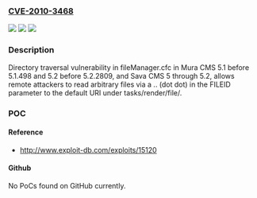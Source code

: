 ### [CVE-2010-3468](https://cve.mitre.org/cgi-bin/cvename.cgi?name=CVE-2010-3468)
![](https://img.shields.io/static/v1?label=Product&message=n%2Fa&color=blue)
![](https://img.shields.io/static/v1?label=Version&message=n%2Fa&color=blue)
![](https://img.shields.io/static/v1?label=Vulnerability&message=n%2Fa&color=brighgreen)

### Description

Directory traversal vulnerability in fileManager.cfc in Mura CMS 5.1 before 5.1.498 and 5.2 before 5.2.2809, and Sava CMS 5 through 5.2, allows remote attackers to read arbitrary files via a .. (dot dot) in the FILEID parameter to the default URI under tasks/render/file/.

### POC

#### Reference
- http://www.exploit-db.com/exploits/15120

#### Github
No PoCs found on GitHub currently.


